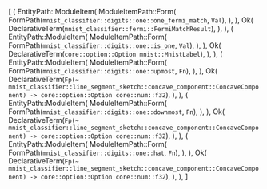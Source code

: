 [
    (
        EntityPath::ModuleItem(
            ModuleItemPath::Form(
                FormPath(`mnist_classifier::digits::one::one_fermi_match`, `Val`),
            ),
        ),
        Ok(
            DeclarativeTerm(`mnist_classifier::fermi::FermiMatchResult`),
        ),
    ),
    (
        EntityPath::ModuleItem(
            ModuleItemPath::Form(
                FormPath(`mnist_classifier::digits::one::is_one`, `Val`),
            ),
        ),
        Ok(
            DeclarativeTerm(`core::option::Option mnist::MnistLabel`),
        ),
    ),
    (
        EntityPath::ModuleItem(
            ModuleItemPath::Form(
                FormPath(`mnist_classifier::digits::one::upmost`, `Fn`),
            ),
        ),
        Ok(
            DeclarativeTerm(`Fp(~ mnist_classifier::line_segment_sketch::concave_component::ConcaveComponent) -> core::option::Option core::num::f32`),
        ),
    ),
    (
        EntityPath::ModuleItem(
            ModuleItemPath::Form(
                FormPath(`mnist_classifier::digits::one::downmost`, `Fn`),
            ),
        ),
        Ok(
            DeclarativeTerm(`Fp(~ mnist_classifier::line_segment_sketch::concave_component::ConcaveComponent) -> core::option::Option core::num::f32`),
        ),
    ),
    (
        EntityPath::ModuleItem(
            ModuleItemPath::Form(
                FormPath(`mnist_classifier::digits::one::hat`, `Fn`),
            ),
        ),
        Ok(
            DeclarativeTerm(`Fp(~ mnist_classifier::line_segment_sketch::concave_component::ConcaveComponent) -> core::option::Option core::num::f32`),
        ),
    ),
]